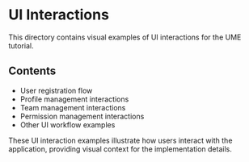 # UI Interactions

This directory contains visual examples of UI interactions for the UME tutorial.

## Contents

- User registration flow
- Profile management interactions
- Team management interactions
- Permission management interactions
- Other UI workflow examples

These UI interaction examples illustrate how users interact with the application, providing visual context for the implementation details.
